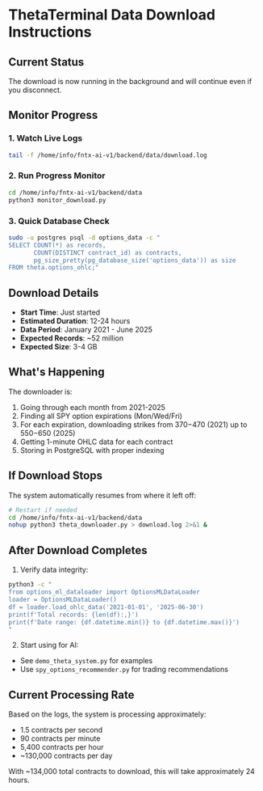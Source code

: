 # ThetaTerminal Data Download Instructions

## Current Status
The download is now running in the background and will continue even if you disconnect.

## Monitor Progress

### 1. Watch Live Logs
```bash
tail -f /home/info/fntx-ai-v1/backend/data/download.log
```

### 2. Run Progress Monitor
```bash
cd /home/info/fntx-ai-v1/backend/data
python3 monitor_download.py
```

### 3. Quick Database Check
```bash
sudo -u postgres psql -d options_data -c "
SELECT COUNT(*) as records, 
       COUNT(DISTINCT contract_id) as contracts,
       pg_size_pretty(pg_database_size('options_data')) as size
FROM theta.options_ohlc;"
```

## Download Details

- **Start Time**: Just started
- **Estimated Duration**: 12-24 hours
- **Data Period**: January 2021 - June 2025
- **Expected Records**: ~52 million
- **Expected Size**: 3-4 GB

## What's Happening

The downloader is:
1. Going through each month from 2021-2025
2. Finding all SPY option expirations (Mon/Wed/Fri)
3. For each expiration, downloading strikes from $370-$470 (2021) up to $550-$650 (2025)
4. Getting 1-minute OHLC data for each contract
5. Storing in PostgreSQL with proper indexing

## If Download Stops

The system automatically resumes from where it left off:
```bash
# Restart if needed
cd /home/info/fntx-ai-v1/backend/data
nohup python3 theta_downloader.py > download.log 2>&1 &
```

## After Download Completes

1. Verify data integrity:
```bash
python3 -c "
from options_ml_dataloader import OptionsMLDataLoader
loader = OptionsMLDataLoader()
df = loader.load_ohlc_data('2021-01-01', '2025-06-30')
print(f'Total records: {len(df):,}')
print(f'Date range: {df.datetime.min()} to {df.datetime.max()}')
"
```

2. Start using for AI:
- See `demo_theta_system.py` for examples
- Use `spy_options_recommender.py` for trading recommendations

## Current Processing Rate

Based on the logs, the system is processing approximately:
- 1.5 contracts per second
- 90 contracts per minute
- 5,400 contracts per hour
- ~130,000 contracts per day

With ~134,000 total contracts to download, this will take approximately 24 hours.